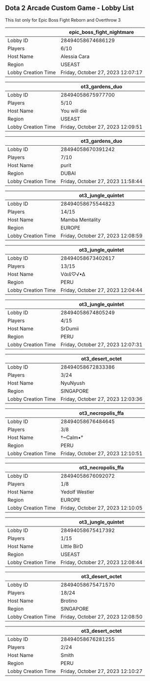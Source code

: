 ## Dota 2 Arcade Custom Game - Lobby List

This list only for Epic Boss Fight Reborn and Overthrow 3

|  | epic_boss_fight_nightmare |
| ------ | ------ |
| Lobby ID | 28494058674686129 |
| Players | 6/10 |
| Host Name | Alessia Cara |
| Region | USEAST |
| Lobby Creation Time | Friday, October 27, 2023 12:07:17 |


|  | ot3_gardens_duo |
| ------ | ------ |
| Lobby ID | 28494058675977700 |
| Players | 5/10 |
| Host Name | You will die |
| Region | USEAST |
| Lobby Creation Time | Friday, October 27, 2023 12:09:51 |


|  | ot3_gardens_duo |
| ------ | ------ |
| Lobby ID | 28494058670391242 |
| Players | 7/10 |
| Host Name | purit |
| Region | DUBAI |
| Lobby Creation Time | Friday, October 27, 2023 11:58:44 |


|  | ot3_jungle_quintet |
| ------ | ------ |
| Lobby ID | 28494058675544823 |
| Players | 14/15 |
| Host Name | Mamba Mentality |
| Region | EUROPE |
| Lobby Creation Time | Friday, October 27, 2023 12:08:59 |


|  | ot3_jungle_quintet |
| ------ | ------ |
| Lobby ID | 28494058673402617 |
| Players | 13/15 |
| Host Name | Vάιŝ♡√•∆ |
| Region | PERU |
| Lobby Creation Time | Friday, October 27, 2023 12:04:44 |


|  | ot3_jungle_quintet |
| ------ | ------ |
| Lobby ID | 28494058674805249 |
| Players | 4/15 |
| Host Name | SrDumii |
| Region | PERU |
| Lobby Creation Time | Friday, October 27, 2023 12:07:31 |


|  | ot3_desert_octet |
| ------ | ------ |
| Lobby ID | 28494058672833386 |
| Players | 3/24 |
| Host Name | NyuNyush |
| Region | SINGAPORE |
| Lobby Creation Time | Friday, October 27, 2023 12:03:36 |


|  | ot3_necropolis_ffa |
| ------ | ------ |
| Lobby ID | 28494058676484645 |
| Players | 3/8 |
| Host Name | †~Calm•° |
| Region | PERU |
| Lobby Creation Time | Friday, October 27, 2023 12:10:51 |


|  | ot3_necropolis_ffa |
| ------ | ------ |
| Lobby ID | 28494058676092072 |
| Players | 1/8 |
| Host Name | Yedolf Westler |
| Region | EUROPE |
| Lobby Creation Time | Friday, October 27, 2023 12:10:05 |


|  | ot3_jungle_quintet |
| ------ | ------ |
| Lobby ID | 28494058675417392 |
| Players | 1/15 |
| Host Name | Little BirD |
| Region | USEAST |
| Lobby Creation Time | Friday, October 27, 2023 12:08:44 |


|  | ot3_desert_octet |
| ------ | ------ |
| Lobby ID | 28494058675471570 |
| Players | 18/24 |
| Host Name | Brotino |
| Region | SINGAPORE |
| Lobby Creation Time | Friday, October 27, 2023 12:08:50 |


|  | ot3_desert_octet |
| ------ | ------ |
| Lobby ID | 28494058676281255 |
| Players | 2/24 |
| Host Name | Smith |
| Region | PERU |
| Lobby Creation Time | Friday, October 27, 2023 12:10:27 |


